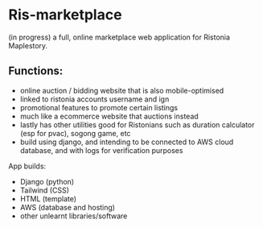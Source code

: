 # Ris-marketplace
(in progress) a full, online marketplace web application for Ristonia Maplestory.

## Functions:
- online auction / bidding website that is also mobile-optimised
- linked to ristonia accounts username and ign
- promotional features to promote certain listings 
- much like a ecommerce website that auctions instead
- lastly has other utilities good for Ristonians such as duration calculator (esp for pvac), sogong game, etc
- build using django, and intending to be connected to AWS cloud database, and with logs for verification purposes

App builds:
- Django (python)
- Tailwind (CSS)
- HTML (template)
- AWS (database and hosting)
- other unlearnt libraries/software
